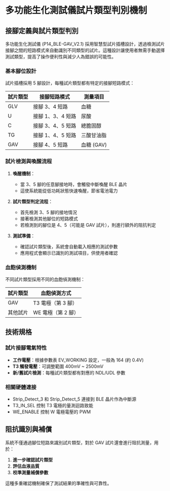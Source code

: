 # 多功能生化測試儀試片類型判別機制

## 接腳定義與試片類型判別

多功能生化測試儀 (P14_BLE-GAV_V2.1) 採用智慧型試片插槽設計，透過檢測試片接腳之間的短路模式來自動識別不同類型的試片。這種設計讓使用者無需手動選擇測試類型，提高了操作便利性與減少人為錯誤的可能性。

### 基本腳位設計

試片插槽採用 5 腳設計，每種試片類型都有特定的接腳短路模式：

| 試片類型 | 接腳短路模式 | 測量項目 |
|---------|------------|---------|
| GLV | 接腳 3、4 短路 | 血糖 |
| U | 接腳 1、3、4 短路 | 尿酸 |
| C | 接腳 3、4、5 短路 | 總膽固醇 |
| TG | 接腳 1、4、5 短路 | 三酸甘油脂 |
| GAV | 接腳 4、5 短路 | 血糖 (GAV) |

### 試片檢測與喚醒流程

1. **喚醒機制**：
   - 當 3、5 腳的任意腳接地時，會觸發中斷喚醒 BLE 晶片
   - 這使系統能從低功耗狀態快速喚醒，節省電池電力

2. **試片類型判定流程**：
   - 首先檢測 3、5 腳的接地情況
   - 接著檢測其他腳位的短路模式
   - 若檢測到的腳位是 4、5（可能是 GAV 試片），則進行額外的阻抗判定

3. **測試準備**：
   - 確認試片類型後，系統會自動載入相應的測試參數
   - 應用程式會顯示已識別的測試項目，供使用者確認

### 血飽偵測機制

不同試片類型採用不同的血飽偵測機制：

| 試片類型 | 血飽偵測方式 |
|---------|------------|
| GAV | T3 電極（第 3 腳） |
| 其他試片 | WE 電極（第 2 腳） |

## 技術規格

### 試片接腳電氣特性

- **工作電壓**：根據參數表 EV_WORKING 設定，一般為 164 (約 0.4V)
- **T3 觸發電壓**：可調整範圍 400mV ~ 2500mV
- **新/舊試片檢測**：每種試片類型都有對應的 NDL/UDL 參數

### 相關硬體連接

- Strip_Detect_3 和 Strip_Detect_5 連接到 BLE 晶片作為中斷源
- T3_IN_SEL 控制 T3 電極的量測迴路致能
- WE_ENABLE 控制 W 電極電壓的 PWM

## 阻抗識別與補償

系統不僅通過腳位短路來識別試片類型，對於 GAV 試片還會進行阻抗測量，用於：

1. **進一步確認試片類型**
2. **評估血液品質**
3. **校準測量補償參數**

這種多重確認機制確保了測試結果的準確性與可靠性。
